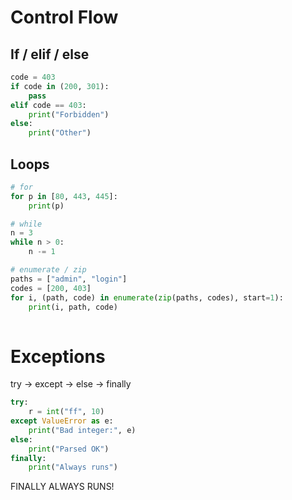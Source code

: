 # Control Flow

## If / elif / else
```python 
code = 403
if code in (200, 301):
    pass
elif code == 403:
    print("Forbidden")
else:
    print("Other")
```

## Loops
```python
# for
for p in [80, 443, 445]:
    print(p)

# while
n = 3
while n > 0:
    n -= 1

# enumerate / zip
paths = ["admin", "login"]
codes = [200, 403]
for i, (path, code) in enumerate(zip(paths, codes), start=1):
    print(i, path, code)
    
```

# Exceptions
try -> except -> else -> finally

```python
try:
    r = int("ff", 10)
except ValueError as e:
    print("Bad integer:", e)
else:
    print("Parsed OK")
finally:
    print("Always runs") 
```
FINALLY ALWAYS RUNS!